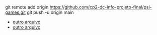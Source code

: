 git remote add origin https://github.com/cp2-dc-info-projeto-final/psi-games.git
git push -u origin main

- [outro arquivo](importando_repo)
- [outro arquivo](https://github.com/cp2-dc-info-projeto-final/psi-games)
